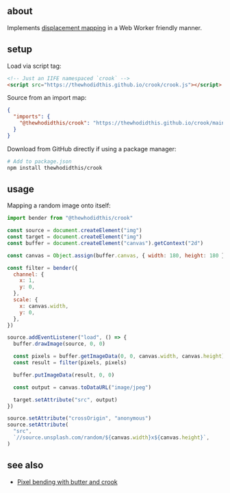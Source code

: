 ## about

Implements [displacement mapping](https://help.adobe.com/en_US/as3/dev/WS5b3ccc516d4fbf351e63e3d118a9b90204-7da2.html) in a Web Worker friendly manner.

## setup

Load via script tag:

```html
<!-- Just an IIFE namespaced `crook` -->
<script src="https://thewhodidthis.github.io/crook/crook.js"></script>
```

Source from an import map:

```json
{
  "imports": {
    "@thewhodidthis/crook": "https://thewhodidthis.github.io/crook/main.js"
  }
}
```

Download from GitHub directly if using a package manager:

```sh
# Add to package.json
npm install thewhodidthis/crook
```

## usage

Mapping a random image onto itself:

```js
import bender from "@thewhodidthis/crook"

const source = document.createElement("img")
const target = document.createElement("img")
const buffer = document.createElement("canvas").getContext("2d")

const canvas = Object.assign(buffer.canvas, { width: 180, height: 180 })

const filter = bender({
  channel: {
    x: 1,
    y: 0,
  },
  scale: {
    x: canvas.width,
    y: 0,
  },
})

source.addEventListener("load", () => {
  buffer.drawImage(source, 0, 0)

  const pixels = buffer.getImageData(0, 0, canvas.width, canvas.height)
  const result = filter(pixels, pixels)

  buffer.putImageData(result, 0, 0)

  const output = canvas.toDataURL("image/jpeg")

  target.setAttribute("src", output)
})

source.setAttribute("crossOrigin", "anonymous")
source.setAttribute(
  "src",
  `//source.unsplash.com/random/${canvas.width}x${canvas.height}`,
)
```

## see also

- [Pixel bending with butter and crook](https://thewhodidthis.com/pixel-bending-with-butter-and-crook/)
